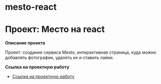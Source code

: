 # mesto-react


# Проект: Место на react

**Описание проекта**

Проект: создание сервиса Mesto, интерактивная страница, куда можно добавлять фотографии, удалять их и ставить лайки.



**Ссылка на проектную работу**

* [Ссылка на проектную работу](https://agent1007.github.io/mesto-react/)


